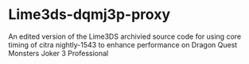 # Lime3ds-dqmj3p-proxy
An edited version of the Lime3DS archivied source code for using core timing of citra nightly-1543 to enhance performance on Dragon Quest Monsters Joker 3 Professional
